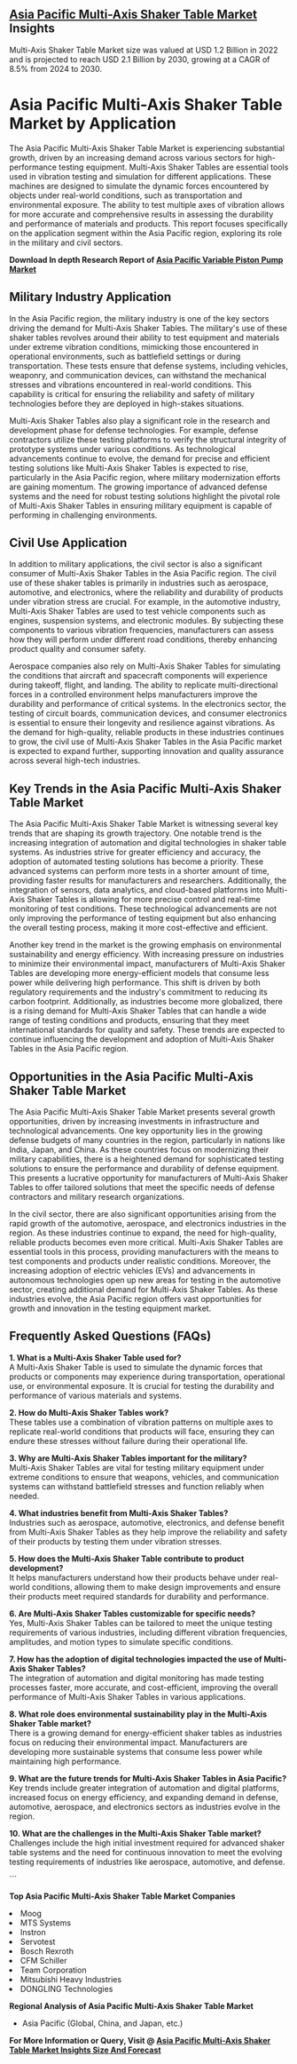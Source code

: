 <h2><a href="https://www.verifiedmarketreports.com/download-sample/?rid=409994&amp;utm_source=Github-Feb&amp;utm_medium=219" target="_blank">Asia Pacific Multi-Axis Shaker Table Market</a> Insights</h2><p>Multi-Axis Shaker Table Market size was valued at USD 1.2 Billion in 2022 and is projected to reach USD 2.1 Billion by 2030, growing at a CAGR of 8.5% from 2024 to 2030.</p><p><h1>Asia Pacific Multi-Axis Shaker Table Market by Application</h1> <p>The Asia Pacific Multi-Axis Shaker Table Market is experiencing substantial growth, driven by an increasing demand across various sectors for high-performance testing equipment. Multi-Axis Shaker Tables are essential tools used in vibration testing and simulation for different applications. These machines are designed to simulate the dynamic forces encountered by objects under real-world conditions, such as transportation and environmental exposure. The ability to test multiple axes of vibration allows for more accurate and comprehensive results in assessing the durability and performance of materials and products. This report focuses specifically on the application segment within the Asia Pacific region, exploring its role in the military and civil sectors.</p> <p><strong><p><strong>Download In depth Research Report of <a href="https://www.verifiedmarketreports.com/download-sample/?rid=236118&amp;utm_source=Pulse-Dec&amp;utm_medium=219" target="_blank">Asia Pacific Variable Piston Pump Market</a></strong></p></strong></p> <h2>Military Industry Application</h2> <p>In the Asia Pacific region, the military industry is one of the key sectors driving the demand for Multi-Axis Shaker Tables. The military's use of these shaker tables revolves around their ability to test equipment and materials under extreme vibration conditions, mimicking those encountered in operational environments, such as battlefield settings or during transportation. These tests ensure that defense systems, including vehicles, weaponry, and communication devices, can withstand the mechanical stresses and vibrations encountered in real-world conditions. This capability is critical for ensuring the reliability and safety of military technologies before they are deployed in high-stakes situations.</p> <p>Multi-Axis Shaker Tables also play a significant role in the research and development phase for defense technologies. For example, defense contractors utilize these testing platforms to verify the structural integrity of prototype systems under various conditions. As technological advancements continue to evolve, the demand for precise and efficient testing solutions like Multi-Axis Shaker Tables is expected to rise, particularly in the Asia Pacific region, where military modernization efforts are gaining momentum. The growing importance of advanced defense systems and the need for robust testing solutions highlight the pivotal role of Multi-Axis Shaker Tables in ensuring military equipment is capable of performing in challenging environments.</p> <h2>Civil Use Application</h2> <p>In addition to military applications, the civil sector is also a significant consumer of Multi-Axis Shaker Tables in the Asia Pacific region. The civil use of these shaker tables is primarily in industries such as aerospace, automotive, and electronics, where the reliability and durability of products under vibration stress are crucial. For example, in the automotive industry, Multi-Axis Shaker Tables are used to test vehicle components such as engines, suspension systems, and electronic modules. By subjecting these components to various vibration frequencies, manufacturers can assess how they will perform under different road conditions, thereby enhancing product quality and consumer safety.</p> <p>Aerospace companies also rely on Multi-Axis Shaker Tables for simulating the conditions that aircraft and spacecraft components will experience during takeoff, flight, and landing. The ability to replicate multi-directional forces in a controlled environment helps manufacturers improve the durability and performance of critical systems. In the electronics sector, the testing of circuit boards, communication devices, and consumer electronics is essential to ensure their longevity and resilience against vibrations. As the demand for high-quality, reliable products in these industries continues to grow, the civil use of Multi-Axis Shaker Tables in the Asia Pacific market is expected to expand further, supporting innovation and quality assurance across several high-tech industries.</p> <h2>Key Trends in the Asia Pacific Multi-Axis Shaker Table Market</h2> <p>The Asia Pacific Multi-Axis Shaker Table Market is witnessing several key trends that are shaping its growth trajectory. One notable trend is the increasing integration of automation and digital technologies in shaker table systems. As industries strive for greater efficiency and accuracy, the adoption of automated testing solutions has become a priority. These advanced systems can perform more tests in a shorter amount of time, providing faster results for manufacturers and researchers. Additionally, the integration of sensors, data analytics, and cloud-based platforms into Multi-Axis Shaker Tables is allowing for more precise control and real-time monitoring of test conditions. These technological advancements are not only improving the performance of testing equipment but also enhancing the overall testing process, making it more cost-effective and efficient.</p> <p>Another key trend in the market is the growing emphasis on environmental sustainability and energy efficiency. With increasing pressure on industries to minimize their environmental impact, manufacturers of Multi-Axis Shaker Tables are developing more energy-efficient models that consume less power while delivering high performance. This shift is driven by both regulatory requirements and the industry's commitment to reducing its carbon footprint. Additionally, as industries become more globalized, there is a rising demand for Multi-Axis Shaker Tables that can handle a wide range of testing conditions and products, ensuring that they meet international standards for quality and safety. These trends are expected to continue influencing the development and adoption of Multi-Axis Shaker Tables in the Asia Pacific region.</p> <h2>Opportunities in the Asia Pacific Multi-Axis Shaker Table Market</h2> <p>The Asia Pacific Multi-Axis Shaker Table Market presents several growth opportunities, driven by increasing investments in infrastructure and technological advancements. One key opportunity lies in the growing defense budgets of many countries in the region, particularly in nations like India, Japan, and China. As these countries focus on modernizing their military capabilities, there is a heightened demand for sophisticated testing solutions to ensure the performance and durability of defense equipment. This presents a lucrative opportunity for manufacturers of Multi-Axis Shaker Tables to offer tailored solutions that meet the specific needs of defense contractors and military research organizations.</p> <p>In the civil sector, there are also significant opportunities arising from the rapid growth of the automotive, aerospace, and electronics industries in the region. As these industries continue to expand, the need for high-quality, reliable products becomes even more critical. Multi-Axis Shaker Tables are essential tools in this process, providing manufacturers with the means to test components and products under realistic conditions. Moreover, the increasing adoption of electric vehicles (EVs) and advancements in autonomous technologies open up new areas for testing in the automotive sector, creating additional demand for Multi-Axis Shaker Tables. As these industries evolve, the Asia Pacific region offers vast opportunities for growth and innovation in the testing equipment market.</p> <h2>Frequently Asked Questions (FAQs)</h2> <p><strong>1. What is a Multi-Axis Shaker Table used for?</strong><br/>A Multi-Axis Shaker Table is used to simulate the dynamic forces that products or components may experience during transportation, operational use, or environmental exposure. It is crucial for testing the durability and performance of various materials and systems.</p> <p><strong>2. How do Multi-Axis Shaker Tables work?</strong><br/>These tables use a combination of vibration patterns on multiple axes to replicate real-world conditions that products will face, ensuring they can endure these stresses without failure during their operational life.</p> <p><strong>3. Why are Multi-Axis Shaker Tables important for the military?</strong><br/>Multi-Axis Shaker Tables are vital for testing military equipment under extreme conditions to ensure that weapons, vehicles, and communication systems can withstand battlefield stresses and function reliably when needed.</p> <p><strong>4. What industries benefit from Multi-Axis Shaker Tables?</strong><br/>Industries such as aerospace, automotive, electronics, and defense benefit from Multi-Axis Shaker Tables as they help improve the reliability and safety of their products by testing them under vibration stresses.</p> <p><strong>5. How does the Multi-Axis Shaker Table contribute to product development?</strong><br/>It helps manufacturers understand how their products behave under real-world conditions, allowing them to make design improvements and ensure their products meet required standards for durability and performance.</p> <p><strong>6. Are Multi-Axis Shaker Tables customizable for specific needs?</strong><br/>Yes, Multi-Axis Shaker Tables can be tailored to meet the unique testing requirements of various industries, including different vibration frequencies, amplitudes, and motion types to simulate specific conditions.</p> <p><strong>7. How has the adoption of digital technologies impacted the use of Multi-Axis Shaker Tables?</strong><br/>The integration of automation and digital monitoring has made testing processes faster, more accurate, and cost-efficient, improving the overall performance of Multi-Axis Shaker Tables in various applications.</p> <p><strong>8. What role does environmental sustainability play in the Multi-Axis Shaker Table market?</strong><br/>There is a growing demand for energy-efficient shaker tables as industries focus on reducing their environmental impact. Manufacturers are developing more sustainable systems that consume less power while maintaining high performance.</p> <p><strong>9. What are the future trends for Multi-Axis Shaker Tables in Asia Pacific?</strong><br/>Key trends include greater integration of automation and digital platforms, increased focus on energy efficiency, and expanding demand in defense, automotive, aerospace, and electronics sectors as industries evolve in the region.</p> <p><strong>10. What are the challenges in the Multi-Axis Shaker Table market?</strong><br/>Challenges include the high initial investment required for advanced shaker table systems and the need for continuous innovation to meet the evolving testing requirements of industries like aerospace, automotive, and defense.</p> ```</p><p><strong>Top Asia Pacific Multi-Axis Shaker Table Market Companies</strong></p><div data-test-id=""><p><li>Moog</li><li> MTS Systems</li><li> Instron</li><li> Servotest</li><li> Bosch Rexroth</li><li> CFM Schiller</li><li> Team Corporation</li><li> Mitsubishi Heavy Industries</li><li> DONGLING Technologies</li></p><div><strong>Regional Analysis of&nbsp;Asia Pacific Multi-Axis Shaker Table Market</strong></div><ul><li dir="ltr"><p dir="ltr">Asia Pacific (Global, China, and Japan, etc.)</p></li></ul><p><strong>For More Information or Query, Visit @&nbsp;</strong><strong><a href="https://www.verifiedmarketreports.com/product/multi-axis-shaker-table-market/?utm_source=Github-Feb&amp;utm_medium=219" target="_blank">Asia Pacific Multi-Axis Shaker Table Market Insights Size And Forecast</a></strong></p></div><h2>&nbsp;</h2><div data-test-id="">&nbsp;</div>
